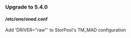 ### Upgrade to 5.4.0

#### /etc/one/oned.conf

Add 'DRIVER="raw"' to StorPool's TM_MAD configuration

